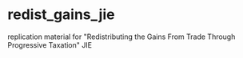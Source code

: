 # redist_gains_jie
replication material for "Redistributing the Gains From Trade Through Progressive Taxation" JIE
